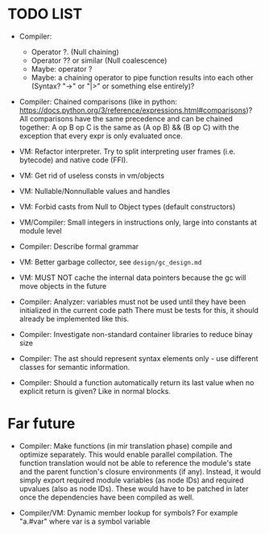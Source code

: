 # TODO LIST

- Compiler:

  - Operator ?. (Null chaining)
  - Operator ?? or similar (Null coalescence)
  - Maybe: operator ?
  - Maybe: a chaining operator to pipe function results into each other (Syntax? "->" or "|>" or something else entirely)?

- Compiler: Chained comparisons (like in python: https://docs.python.org/3/reference/expressions.html#comparisons)?  
  All comparisons have the same precedence and can be chained together:
  A op B op C is the same as (A op B) && (B op C) with the exception that every expr is only evaluated once.

- VM: Refactor interpreter. Try to split interpreting user frames (i.e. bytecode) and native code (FFI).

- VM: Get rid of useless consts in vm/objects

- VM: Nullable/Nonnullable values and handles

- VM: Forbid casts from Null to Object types (default constructors)

- VM/Compiler: Small integers in instructions only, large into constants at module level

- Compiler: Describe formal grammar

- VM: Better garbage collector, see `design/gc_design.md`

- VM: MUST NOT cache the internal data pointers because the gc will move objects in the future

- Compiler: Analyzer: variables must not be used until they have been initialized in the current code path
  There must be tests for this, it should already be implemented like this.

- Compiler: Investigate non-standard container libraries to reduce binay size

- Compiler: The ast should represent syntax elements only - use different classes for semantic information.

- Compiler: Should a function automatically return its last value when no explicit return is given? Like in normal blocks.

# Far future

- Compiler: Make functions (in mir translation phase) compile and optimize separately. This would enable parallel compilation.
  The function translation would not be able to reference the module's state and the parent function's closure environments (if any).
  Instead, it would simply export required module variables (as node IDs) and required upvalues (also as node IDs). These
  would have to be patched in later once the dependencies have been compiled as well.

- Compiler/VM: Dynamic member lookup for symbols? For example "a.#var" where var is a symbol variable

